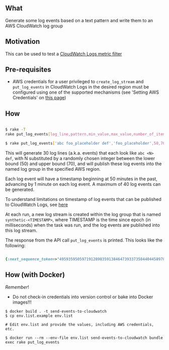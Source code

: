What 
---
Generate some log events based on a text pattern and write them to an AWS CloudWatch log group

Motivation 
---
This can be used to test a [CloudWatch Logs metric filter](https://docs.aws.amazon.com/AmazonCloudWatch/latest/logs/MonitoringLogData.html)

Pre-requisites
---

- AWS credentials for a user privileged to `create_log_stream` and `put_log_events` in CloudWatch Logs in the desired region must be configured using one of the supported mechanisms (see 'Setting AWS Credentials' on [this page](https://docs.aws.amazon.com/sdk-for-ruby/v3/developer-guide/setup-config.html))

How
---

```bash

$ rake -T
rake put_log_events[log_line,pattern,min_value,max_value,number_of_items,log_group_name,region]

$ rake put_log_events['abc foo_placeholder def','foo_placeholder',50,70,30,'test-log-group','eu-west-1']

```

This will generate 30 log lines (a.k.a. events) that each look like `abc <N> def`, 
with N substituted by a randomly chosen integer between the lower bound (50) and upper bound (70),
and will publish these log events into the named log group in the specified AWS region.

Each log event will have a timestamp beginning at 50 minutes in the past, advancing by 1 minute on each log event.
A maximum of 40 log events can be generated.

To understand limitations on timestamp of log events that can be published to CloudWatch Logs, see [here](https://docs.aws.amazon.com/sdk-for-ruby/v3/api/Aws/CloudWatchLogs/Client.html#put_log_events-instance_method)

At each run, a new log stream is created within the log group that is named `synthetic-<TIMESTAMP>`,
where TIMESTAMP is the time since epoch (in milliseconds) when the task was run, 
and the log events are published into this log stream. 

The response from the API call `put_log_events` is printed. This looks like the following:

```ruby

{:next_sequence_token=>"49593595059719128983591384647393373584404458978366498066", :rejected_log_events_info=>nil}

```  

How (with Docker)
---

_Remember_! 
- Do not check-in credentials into version control or bake into Docker images!!!

```
$ docker build . -t send-events-to-cloudwatch
$ cp env.list.example env.list

# Edit env.list and provide the values, including AWS credentials, etc.

$ docker run --rm --env-file env.list send-events-to-cloudwatch bundle exec rake put_log_events

```
